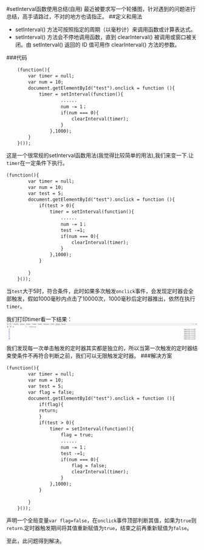 #setInterval函数使用总结(自用)
最近被要求写一个轮播图，针对遇到的问题进行总结，高手请路过，不对的地方也请指正。
##定义和用法
* setInterval() 方法可按照指定的周期（以毫秒计）来调用函数或计算表达式。
* setInterval() 方法会不停地调用函数，直到 clearInterval() 被调用或窗口被关闭。由 setInterval() 返回的 ID 值可用作 clearInterval() 方法的参数。

###代码
	
		(function(){
			var timer = null;
			var num = 10;
			document.getElementById("test").onclick = function (){
				timer = setInterval(function(){
                    	......
                    	num -= 1；
                    	if(num === 0){
                    		clearInterval(timer);
                    	}
                    },1000);
			}
		}());
		
这是一个很常规的setInterval函数用法(我觉得比较简单的用法),我们来变一下.让`timer`在一定条件下执行。

	(function(){
			var timer = null;
			var num = 10;
			var test = 5;
			document.getElementById("test").onclick = function (){
				if(test > 0){
					timer = setInterval(function(){
                    	......
                    	num -= 1；
                    	test -=1;
                    	if(num === 0){
                    		clearInterval(timer);
                    	}
                    },1000);
				}
				
			}
		}());
当`test`大于5时，符合条件，此时如果多次触发`onclick`事件，会发现定时器会全部触发，假如1000毫秒内点击了10000次，1000毫秒后定时器推出，依然在执行`timer`。

我们打印timer看一下结果：
	![](./images/log1.png)
我们发现每一次单击触发的定时器其实都是独立的，所以当第一次触发的定时器结束使条件不再符合判断之前，我们可以无限触发定时器。
###解决方案

	(function(){
			var timer = null;
			var num = 10;
			var test = 5;
			var flag = false;
			document.getElementById("test").onclick = function (){
				if(flag){
				return;
				}
				if(test > 0){
					timer = setInterval(function(){
						flag = true;
                    	......
                    	num -= 1；
                    	test -=1;
                    	if(num === 0){
                    		flag = false;
                    		clearInterval(timer);
                    	}
                    },1000);
				}
				
			}
		}());
声明一个全局变量`var flag=false`，在`onclick`事件顶部判断其值，如果为`true`则`return`.定时器触发期间将其值重新赋值为`true`，结束之前再重新赋值为`false`。

至此，此问题得到解决。